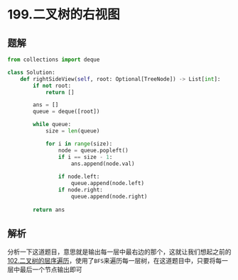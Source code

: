 # 199.二叉树的右视图

## 题解

```python
from collections import deque

class Solution:
    def rightSideView(self, root: Optional[TreeNode]) -> List[int]:
        if not root:
            return []

        ans = []
        queue = deque([root])

        while queue:
            size = len(queue)

            for i in range(size):
                node = queue.popleft()
                if i == size - 1:
                    ans.append(node.val)
                
                if node.left:
                    queue.append(node.left)
                if node.right:
                    queue.append(node.right)
        
        return ans
```

## 解析

分析一下这道题目，意思就是输出每一层中最右边的那个，这就让我们想起之前的[102.二叉树的层序遍历](102.二叉树的层序遍历.md)，使用了`BFS`来遍历每一层树，在这道题目中，只要将每一层中最后一个节点输出即可
